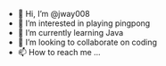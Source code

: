 - 👋 Hi, I’m @jway008
- 👀 I’m interested in playing pingpong
- 🌱 I’m currently learning Java
- 💞️ I’m looking to collaborate on coding
- 📫 How to reach me ...

<!---
jway008/jway008 is a ✨ special ✨ repository because its `README.md` (this file) appears on your GitHub profile.
You can click the Preview link to take a look at your changes.
--->
